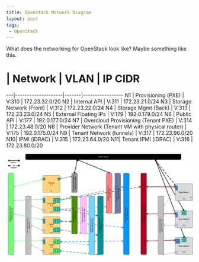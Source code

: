```yaml
---
title: OpenStack Network Diagram
layout: post
tags:
 - OpenStack
---
```


What does the networking for OpenStack look like? Maybe something like this.

 # | Network            | VLAN  | IP CIDR
---|--------------------|-------|-----------------
N1 | Provisioning (PXE) | V:310 | 172.23.32.0/20
N2 | Internal API | V:311 | 172.23.21.0/24
N3 | Storage Network (Front) | V:312 | 172.23.22.0/24
N4 | Storage Mgmt (Back) | V:313 | 172.23.23.0/24
N5 | External Floating IPs | V:179 | 192.0.179.0/24
N6 | Public API | V:177 | 192.0.177.0/24
N7 | Overcloud Provisioning (Tenant PXE) | V:314 | 172.23.48.0/20
N8 | Provider Network (Tenant VM with physical router) | V:175 | 192.0.175.0/24
N9 | Tenant Network (tunnels) | V:317 | 172.23.96.0/20
N10| IPMI (iDRAC) | V:315 | 172.23.64.0/20
N11| Tenant IPMI (iDRAC) | V:316 | 172.23.80.0/20


[![OpenStack Network Diagram](/images/thumb/openstack-network-pub.png)](/images/openstack-network-pub.png)


